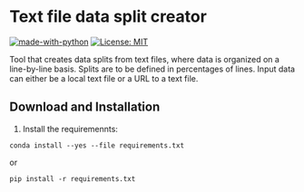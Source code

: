 # Text file data split creator
[![made-with-python](https://img.shields.io/badge/Made%20with-Python-red.svg)](#python)
[![License: MIT](https://img.shields.io/badge/License-MIT-yellow.svg)](https://opensource.org/licenses/MIT)

Tool that creates data splits from text files, where data is organized on a line-by-line basis. Splits are to be defined in percentages of lines. Input data can either be a local text file or a URL to a text file.



## Download and Installation

1. Install the requiremennts:

```
conda install --yes --file requirements.txt
```

or

```
pip install -r requirements.txt

